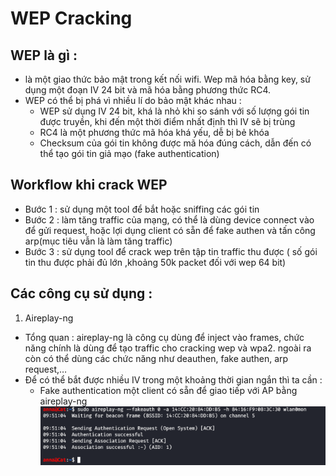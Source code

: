 # WEP Cracking
## WEP là gì :
- là một giao thức bảo mật trong kết nối wifi. Wep mã hóa bằng key, sử dụng một đoạn IV 24 bit và mã hóa bằng phương thức RC4.
- WEP có thể bị phá vì nhiều lí do bảo mật khác nhau :
  - WEP sử dụng IV 24 bit, khá là nhỏ khi so sánh với số lượng gói tin được truyền, khi đến một thời điểm nhất định thì IV sẽ bị trùng 
  - RC4 là một phương thức mã hóa khá yếu, dễ bị bẻ khóa
  - Checksum của gói tin không được mã hóa đúng cách, dẫn đến có thể tạo gói tin giả mạo (fake authentication) 
## Workflow khi crack WEP
- Bước 1 : sử dụng một tool để bắt hoặc sniffing các gói tin 
- Bước 2 : làm tăng traffic của mạng, có thể là dùng device connect vào để gửi request, hoặc lợi dụng client có sẵn để fake authen và tấn công arp(mục tiêu vẫn là làm tăng traffic)
- Bước 3 : sử dụng tool để crack wep trên tập tin traffic thu được ( số gói tin thu được phải đủ lớn ,khoảng 50k packet đối với wep 64 bit) 
## Các công cụ sử dụng :
1. Aireplay-ng
- Tổng quan : aireplay-ng là công cụ dùng để inject vào frames, chức năng chính là dùng để tạo traffic cho cracking wep và wpa2. ngoài ra còn có thể dùng các chức năng như deauthen, fake authen, arp request,…
- Để có thể bắt được nhiều IV trong một khoảng thời gian ngắn thì ta cần :
  - Fake authentication một client có sẵn để giao tiếp với AP bằng aireplay-ng
![fake authen](https://github.com/annapsyktova/wepcracking/blob/img/1.png)
